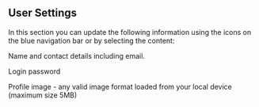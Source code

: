 ## User Settings

In this section you can update the following information using the icons on the blue navigation bar or by selecting 
the content:

Name and contact details including email.

Login password

Profile image - any valid image format loaded from your local device (maximum size 5MB)


